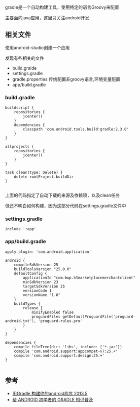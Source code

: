 gradle是一个自动构建工具，使用特定的语言Groovy来配置

主要面向java应用，这里只关注android开发

## 相关文件

使用android-studio创建一个应用

发现有些相关的文件

* build.gralde
* settings.gradle
* gradle.properties 传统配置非groovy语言,环境变量配置
* app/build.gradle

### build.gradle
```
buildscript {
    repositories {
        jcenter()
    }
    dependencies {
        classpath 'com.android.tools.build:gradle:2.3.0'
    }
}

allprojects {
    repositories {
        jcenter()
    }
}

task clean(type: Delete) {
    delete rootProject.buildDir
}


```

上面的代码指定了自动下载的来源及依赖项，以及clean任务

但还不明白如何构建，因为这部分代码在settings.gradle文件中

### settings.gradle

```
include ':app'

```

### app/build.gradle

```
apply plugin: 'com.android.application'

android {
    compileSdkVersion 25
    buildToolsVersion "25.0.0"
    defaultConfig {
        applicationId "com.bwp.b3marketplacemerchantclient"
        minSdkVersion 23
        targetSdkVersion 25
        versionCode 1
        versionName "1.0"
    }
    buildTypes {
        release {
            minifyEnabled false
            proguardFiles getDefaultProguardFile('proguard-android.txt'), 'proguard-rules.pro'
        }
    }
}

dependencies {
    compile fileTree(dir: 'libs', include: ['*.jar'])
    compile 'com.android.support:appcompat-v7:25.+'
    compile 'com.android.support:design:25.+'
}


```








## 参考

- [用Gradle 构建你的android程序 2013.5](http://www.cnblogs.com/youxilua/archive/2013/05/20/3087935.html)
- [给 ANDROID 初学者的 GRADLE 知识普及](http://stormzhang.com/android/2016/07/02/gradle-for-android-beginners/)